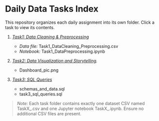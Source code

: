 # Daily Data Tasks Index

This repository organizes each daily assignment into its own folder. Click a task to view its contents.

1. *[Task1: Data Cleaning & Preprocessing](Task1_DataCleaning_Preprocessing/)*
   - *Data file:* Task1_DataCleaning_Preprocessing.csv
   - *Notebook:* Task1_DataPreprocessing.ipynb

2. *[Task2: Data Visualization and Storytelling](Task2_Data_Visualization_and_Storytelling/).*
   - Dashboard_pic.png

3. *[Task3: SQL Queries](Task3_SQL_Queries/)*
   - schemas_and_data.sql
   - task3_sql_queries.sql

> *Note:* Each task folder contains exactly one dataset CSV named TaskX_<ShortTitle>.csv and one Jupyter notebook TaskX_<ShortTitle>.ipynb. Ensure no additional CSV files are present.
